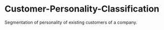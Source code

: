 # Customer-Personality-Classification
 Segmentation of personality of existing customers of a company.
